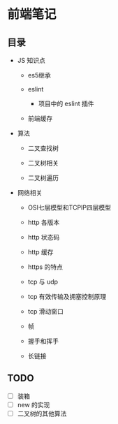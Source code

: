 # 前端笔记

## 目录
- JS 知识点
    - es5继承

    - eslint
        - 项目中的 eslint 插件

    - 前端缓存

- 算法
    - 二叉查找树

    - 二叉树相关

    - 二叉树遍历

- 网络相关
    - OSI七层模型和TCPIP四层模型

    - http 各版本

    - http 状态码

    - http 缓存

    - https 的特点

    - tcp 与 udp

    - tcp 有效传输及拥塞控制原理

    - tcp 滑动窗口

    - 帧

    - 握手和挥手

    - 长链接

## TODO

- [ ] 装箱
- [ ] new 的实现
- [ ] 二叉树的其他算法
